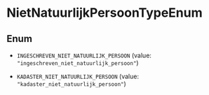 

# NietNatuurlijkPersoonTypeEnum

## Enum


* `INGESCHREVEN_NIET_NATUURLIJK_PERSOON` (value: `"ingeschreven_niet_natuurlijk_persoon"`)

* `KADASTER_NIET_NATUURLIJK_PERSOON` (value: `"kadaster_niet_natuurlijk_persoon"`)



